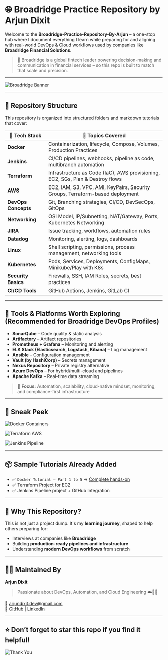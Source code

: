 # 🌐 Broadridge Practice Repository by Arjun Dixit

Welcome to the **Broadridge-Practice-Repository-By-Arjun** – a one-stop hub where I document everything I learn while preparing for and aligning with real-world DevOps & Cloud workflows used by companies like **Broadridge Financial Solutions**.

> 💼 Broadridge is a global fintech leader powering decision-making and communication in financial services – so this repo is built to match that scale and precision.

---

![Broadridge Banner](https://www.broadridge.com/-/media/images/broadridge/homepage/home-hero/global-tech-banner.jpg)

---

## 📁 Repository Structure

This repository is organized into structured folders and markdown tutorials that cover:

| 🌟 Tech Stack         | 📄 Topics Covered                                                                 |
|----------------------|----------------------------------------------------------------------------------|
| **Docker**           | Containerization, lifecycle, Compose, Volumes, Production Practices              |
| **Jenkins**          | CI/CD pipelines, webhooks, pipeline as code, multibranch automation              |
| **Terraform**        | Infrastructure as Code (IaC), AWS provisioning, EC2, SGs, Plan & Destroy flows   |
| **AWS**              | EC2, IAM, S3, VPC, AMI, KeyPairs, Security Groups, Terraform-based deployment    |
| **DevOps Concepts**  | Git, Branching strategies, CI/CD, DevSecOps, GitOps                             |
| **Networking**       | OSI Model, IP/Subnetting, NAT/Gateway, Ports, Kubernetes Networking              |
| **JIRA**             | Issue tracking, workflows, automation rules                                     |
| **Datadog**          | Monitoring, alerting, logs, dashboards                                           |
| **Linux**            | Shell scripting, permissions, process management, networking tools               |
| **Kubernetes**       | Pods, Services, Deployments, ConfigMaps, Minikube/Play with K8s                 |
| **Security Basics**  | Firewalls, SSH, IAM Roles, secrets, best practices                              |
| **CI/CD Tools**      | GitHub Actions, Jenkins, GitLab CI                                               |

---

## 🔧 Tools & Platforms Worth Exploring (Recommended for Broadridge DevOps Profiles)

- **SonarQube** – Code quality & static analysis
- **Artifactory** – Artifact repositories
- **Prometheus + Grafana** – Monitoring and alerting
- **ELK Stack (Elasticsearch, Logstash, Kibana)** – Log management
- **Ansible** – Configuration management
- **Vault (by HashiCorp)** – Secrets management
- **Nexus Repository** – Private registry alternative
- **Azure DevOps** – For hybrid/multi-cloud and pipelines
- **Apache Kafka** – Real-time data streaming

> 🎯 **Focus:** Automation, scalability, cloud-native mindset, monitoring, and compliance-first infrastructure

---

## 📸 Sneak Peek

![Docker Containers](https://miro.medium.com/v2/resize:fit:1200/format:webp/1*QQGTfSm-xeAjVXa74Fk6mQ.png)

![Terraform AWS](https://user-images.githubusercontent.com/24206563/146389204-bf229b7b-f1dc-4c9d-a67e-7a66bb517fe5.png)

![Jenkins Pipeline](https://plugins.jenkins.io/images/pipeline/blueocean/blueocean-pipeline.png)

---

## 📦 Sample Tutorials Already Added

- ✅ `Docker Tutorial – Part 1 to 5` → [Complete hands-on](./docker_tutorial_part1.md)
- ✅ Terraform Project for EC2
- ✅ Jenkins Pipeline project + GitHub Integration

---

## 🧠 Why This Repository?

This is not just a project dump. It's my **learning journey**, shaped to help others preparing for:

- Interviews at companies like **Broadridge**
- Building **production-ready pipelines and infrastructure**
- Understanding **modern DevOps workflows** from scratch

---

## 🧑‍💻 Maintained By

**Arjun Dixit**
> Passionate about DevOps, Automation, and Cloud Engineering ☁️🐳🚀

📧 arjundixit.dev@gmail.com  
🔗 [GitHub](https://github.com/arjundixit18) | [LinkedIn](https://www.linkedin.com/in/arjundixit18)  

---

## ⭐️ Don’t forget to star this repo if you find it helpful!

![Thank You](https://media.giphy.com/media/v1.Y2lkPTc5MGI3NjExcDU4Y2hyNWVtMmxxNzh4Nmc2d2M5cG50eGM5b2FwM3ZibjJ5dmhzMiZlcD12MV9naWZzX3NlYXJjaCZjdD1n/WoD6JZnwap6s8/giphy.gif)
